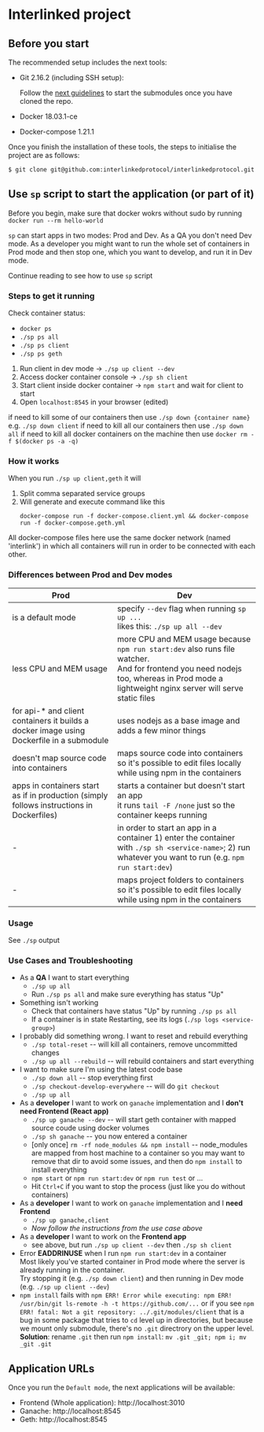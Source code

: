 # Interlinked project

## Before you start

The recommended setup includes the next tools:

* Git 2.16.2 (including SSH setup):

    Follow the [next guidelines](https://git-scm.com/book/en/v2/Git-Tools-Submodules) to start the submodules once you have cloned the repo.

* Docker 18.03.1-ce

* Docker-compose 1.21.1

Once you finish the installation of these tools, the steps to initialise the project are as follows:

```bash
$ git clone git@github.com:interlinkedprotocol/interlinkedprotocol.git
```

## Use `sp` script to start the application (or part of it)

Before you begin, make sure that docker wokrs without sudo by running `docker run --rm hello-world`

`sp` can start apps in two modes: Prod and Dev.
As a QA you don't need Dev mode.
As a developer you might want to run the whole set of containers in Prod mode and then stop one, which you want to develop, and run it in Dev mode.

Continue reading to see how to use `sp` script

### Steps to get it running

Check container status:
- `docker ps`
- `./sp ps all`
- `./sp ps client`
- `./sp ps geth`

1. Run client in dev mode -> `./sp up client --dev`
2. Access docker container console -> `./sp sh client`
3. Start client inside docker container -> `npm start` and wait for client to start
4. Open `localhost:8545` in your browser (edited)

if need to kill some of our containers then use `./sp down {container name}` e.g. `./sp down client`
if need to kill all our containers then use `./sp down all`
if need to kill all docker containers on the machine then use `docker rm -f $(docker ps -a -q)`

### How it works

When you run `./sp up client,geth` it will
1. Split comma separated service groups
2. Will generate and execute command like this
   ```
   docker-compose run -f docker-compose.client.yml && docker-compose run -f docker-compose.geth.yml
   ```
All docker-compose files here use the same docker network (named 'interlink') in which all containers will run in order to be connected with each other.

### Differences between Prod and Dev modes

| Prod | Dev |
|-|-|
| is a default mode | specify `--dev` flag when running `sp up ...` <br /> likes this: `./sp up all --dev` |
| less CPU and MEM usage | more CPU and MEM usage because `npm run start:dev` also runs file watcher. <br /> And for frontend you need nodejs too, whereas in Prod mode a lightweight nginx server will serve static files |
| for api-* and client containers it builds a docker image using Dockerfile in a submodule | uses nodejs as a base image and adds a few minor things |
| doesn't map source code into containers | maps source code into containers so it's possible to edit files locally while using npm in the containers |
| apps in containers start as if in production (simply follows instructions in Dockerfiles) | starts a container but doesn't start an app <br /> it runs `tail -F /none` just so the container keeps running |
|-|in order to start an app in a container 1) enter the container with `./sp sh <service-name>`; 2) run whatever you want to run (e.g. `npm run start:dev`) |
|-|maps project folders to containers so it's possible to edit files locally while using npm in the containers|

### Usage

See `./sp` output

### Use Cases and Troubleshooting

* As a **QA** I want to start everything
  * `./sp up all`
  * Run `./sp ps all` and make sure everything has status "Up"
* Something isn't working
  * Check that containers have status "Up" by running `./sp ps all`
  * If a container is in state Restarting, see its logs (`./sp logs <service-group>`)
* I probably did something wrong. I want to reset and rebuild everything
  * `./sp total-reset` -- will kill all containers, remove uncommitted changes
  * `./sp up all --rebuild` -- will rebuild containers and start everything
* I want to make sure I'm using the latest code base
  * `./sp down all` -- stop everything first
  * `./sp checkout-develop-everywhere` -- will do `git checkout`
  * `./sp up all`
* As a **developer** I want to work on `ganache` implementation and I **don't need Frontend (React app)**
  * `./sp up ganache --dev` -- will start geth container with mapped source coude using docker volumes
  * `./sp sh ganache` -- you now entered a container
  * [only once] `rm -rf node_modules && npm install` -- node_modules are mapped from host machine to a container so you may want to remove that dir to avoid some issues, and then do `npm install` to install everything
  * `npm start` or `npm run start:dev` or `npm run test` or ...
  * Hit `Ctrl+C` if you want to stop the process (just like you do without containers)
* As a **developer** I want to work on `ganache` implementation and I **need Frontend**
  * `./sp up ganache,client`
  * *Now follow the instructions from the use case above*
* As a **developer** I want to work on the **Frontend app**
  * see above, but run `./sp up client --dev` then `./sp sh client`
* Error **EADDRINUSE** when I run `npm run start:dev` in a container  
  Most likely you've started container in Prod mode where the server is already running in the container.  
  Try stopping it (e.g. `./sp down client`) and then running in Dev mode (e.g. `./sp up client --dev`)
* `npm install` fails with `npm ERR! Error while executing: npm ERR! /usr/bin/git ls-remote -h -t https://github.com/...`
  or if you see `npm ERR! fatal: Not a git repository: ../.git/modules/client`
  that is a bug in some package that tries to `cd` level up in directories, but because we mount only submodule,
  there's no `.git` directrory on the upper level.  
  **Solution**: rename `.git` then run `npm install`: `mv .git _git; npm i; mv _git .git`


## Application URLs

Once you run the `Default mode`, the next applications will be available:

* Frontend (Whole application): http://localhost:3010
* Ganache: http://localhost:8545
* Geth: http://localhost:8545

